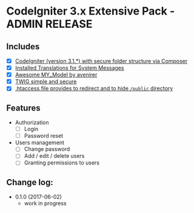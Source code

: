 # CodeIgniter 3.x Extensive Pack - ADMIN RELEASE

## Includes

* [x] [CodeIgniter (version 3.1.*) with secure folder structure via Composer](https://github.com/kenjis/codeigniter-composer-installer)
* [x] [Installed Translations for System Messages](https://github.com/kenjis/codeigniter-composer-installer#install-translations-for-system-messages)
* [x] [Awesome MY_Model by avenirer](https://github.com/avenirer/CodeIgniter-MY_Model)
* [x] [TWIG simple and secure](https://github.com/technet-systems/ci-extensive-pack)
* [x] [.htaccess file provides to redirect and to hide `/public` directory](http://stackoverflow.com/questions/23395706/htaccess-hide-subdirectory-url-after-redirect)

## Features

* Authorization
    * [ ] Login
    * [ ] Password reset
* Users management
    * [ ] Change password
    * [ ] Add / edit / delete users
    * [ ] Granting permissions to users

## Change log:

* 0.1.0 (2017-06-02)
  * work in progress